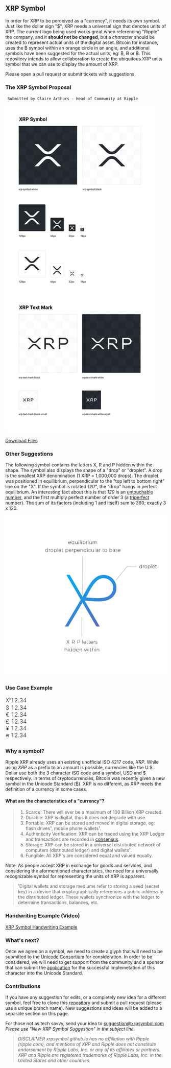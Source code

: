 ## XRP Symbol

In order for XRP to be perceived as a "currency", it needs its own symbol. Just like the dollar sign "$", XRP needs a universal sign that denotes units of XRP. The current logo being used works great when referencing "Ripple" the company, and it **should not be changed**, but a _character_ should be created to represent actual units of the digital asset. Bitcoin for instance, uses the ₿ symbol within an orange circle in an angle, and additional symbols have been suggested for the actual units, eg: ₿, Ƀ or ฿. This repository intends to allow collaboration to create the ubiquitous XRP units symbol that we can use to display the amount of XRP.

Please open a pull request or submit tickets with suggestions.

### The XRP Symbol Proposal 
` Submitted by Claire Arthurs - Head of Community at Ripple`

![XRP Symbol Suggestion_Ripple](xrp-symbol/overview.png)

[Download Files](https://github.com/xrpsymbol/xrpsymbol.github.io/tree/master/xrp-symbol)

### Other Suggestions

The following symbol contains the letters X, R and P hidden within the shape. The symbol also displays the shape of a "drop" or "droplet". A drop is the smallest XRP denomination (1 XRP = 1,000,000 drops). The droplet was positioned in equilibrium, perpendicular to the "top left to bottom right" line on the "X". If the symbol is rotated _120°_, the "drop" hangs in perfect equilibrium. An interesting fact about this is that _120_ is an [untouchable number](https://en.wikipedia.org/wiki/Untouchable_number), and the first multiply perfect number of order 3 (a [triperfect](https://en.wikipedia.org/wiki/Multiply_perfect_number#Triperfect_numbers) number). The sum of its factors (including 1 and itself) sum to 360; exactly 3 x 120.

 ![XRP Ledger Symbol Suggestion](images/xrp-symbol-jpeg.jpg)

### Use Case Example

<img align="center" width="70" src="images/xrp-currency-example.jpg">

### Why a symbol?

Ripple XRP already uses an existing unofficial ISO 4217 code, *XRP*. While using *XRP* as a prefix to an amount is possible, currencies like the U.S. Dollar use both the 3 character ISO code and a symbol, USD and $ respectively. In terms of cryptocurrencies, Bitcoin was recently given a new symbol in the Unicode Standard (₿). XRP is no different, as XRP meets the definition of a currency in some cases.

#### What are the characteristics of a "currency"?
> 1. Scarce: There will ever be a maximum of 100 Billion XRP created.
> 2. Durable: XRP is digital, thus it does not degrade with use.
> 3. Portable: XRP can be stored and moved in digital storage, eg: flash drives¹, mobile phone wallets¹.
> 5. Authenticity Verification: XRP can be traced using the XRP Ledger and transactions are recorded in [consensus](https://ripple.com/build/xrp-ledger-consensus-process/#the-xrp-ledger-protocol-consensus-and-validation).
> 6. Storage: XRP can be stored in a universal distributed network of computers (distributed ledger) and digital wallets¹.
> 7. Fungible: All XRP's are considered equal and valued equally.

Note: As people accept XRP in exchange for goods and services, and considering the aformentioned characteristics, the need for a universally recognizable symbol for representing the units of XRP is apparent.

> ¹Digital wallets and storage mediums refer to storing a seed (secret key) in a device that cryptographically references a public address in the distributed ledger. These wallets synchronize with the ledger to determine transactions, balances, etc.

### Handwriting Example (Video)

[XRP Symbol Handwriting Example](https://www.youtube.com/embed/0JclsqxdRpA?rel=0&amp;showinfo=0&autoplay=true)

### What's next?

Once we agree on a symbol, we need to create a glyph that will need to be submitted to the [Unicode Consortium](https://unicode.org) for consideration. In order to be considered, we will need to get support from the community and a sponsor that can submit the [application](https://unicode.org/L2/L2014/14232-n4502-form.pdf) for the successful implemetation of this character into the Unicode Standard.

### Contributions

If you have any suggestion for edits, or a completely new idea for a different symbol, feel free to clone this [repository](https://github.com/xrpsymbol/xrpsymbol.github.io) and submit a pull request (please use a unique branch name). New suggestions and ideas will be added to a separate section on this page.

For those not as tech savvy, send your idea to [suggestion@xrpsymbol.com](mailto:suggestion@xrpsymbol.com)
*Please use "New XRP Symbol Suggestion" in the subject line.*


> _DISCLAIMER_
> _xrpsymbol.github.io has no affiliation with Ripple (ripple.com), and mentions of XRP and Ripple does not constitute endorsement by Ripple Labs, Inc. or any of its affiliates or partners._
> _XRP and Ripple are registered trademarks of Ripple Labs, Inc. in the United States and other countries._
